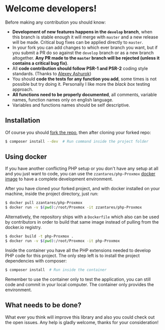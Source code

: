 Welcome developers!
===================

Before making any contribution you should know:

- **Development of new features happens in the `develop` branch**, when this branch is stable enough it will merge with `master` and a new release will be made. Critical bug fixes can be applied directly to `master`.
- In your fork you can add changes to which ever branch you want, but if you submit a PR do so against the `develop` branch or as a new branch altogether. **Any PR made to the `master` branch will be rejected (unless it contains a critical bug fix)**.
- All **code contribution should follow PSR-1 and PSR-2** coding style standards. (Thanks to [Alexey Ashurok](https://github.com/aotd1))
- You should **code the tests for any function you add**, some times is not possible but try doing it. Personally I like more the *black box* testing approach.
- **All functions need to be properly documented**, all comments, variable names, function names only on english language.
- Variables and functions names should be self descriptive.


Installation
------------

Of course you should [fork the repo](https://github.com/ZzAntares/Proxmox/fork), then after cloning your forked repo:

```sh
$ composer install --dev  # Run command inside the project folder
```

Using docker
------------

If you have another conflicting PHP setup or you don't have any setup at all and you just want to code, you can use the `zzantares/php-Proxmox` [docker image](https://hub.docker.com/r/zzantares/php-Proxmox/) to have a complete development environment.

After you have cloned your forked project, and with docker installed on your machine, inside the project directory, just run:

``` sh
$ docker pull zzantares/php-Proxmox
$ docker run -v $(pwd):/root/Proxmox -it zzantares/php-Proxmox
```

Alternatively, the repository ships with a `Dockerfile` which also can be used by contributors in order to build that same image instead of pulling from the docker.io registry.

``` sh
$ docker build -t php-Proxmox .
$ docker run -v $(pwd):/root/Proxmox -it php-Proxmox
```

Inside the container you have all the PHP extensions needed to develop PHP code for this project. The only step left is to install the project dependencies with composer:

``` sh
$ composer install  # Run inside the container
```

Remember to use the container only to test the application, you can still code and commit in your local computer. The container only provides the environment.

What needs to be done?
----------------------

What ever you think will improve this library and also you could check out the open issues. Any help is gladly welcome, thanks for your consideration!
